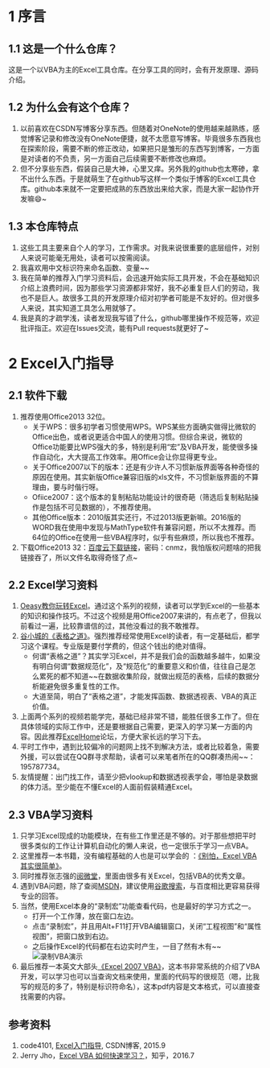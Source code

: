 # 1 序言
## 1.1 这是一个什么仓库？

这是一个以VBA为主的Excel工具仓库。在分享工具的同时，会有开发原理、源码介绍。

## 1.2 为什么会有这个仓库？

1. 以前喜欢在CSDN写博客分享东西。但随着对OneNote的使用越来越熟练，感觉博客记录和修改没有OneNote便捷，就不太愿意写博客。毕竟很多东西我也在探索阶段，需要不断的修正改动，如果把只是雏形的东西写到博客，一方面是对读者的不负责，另一方面自己后续需要不断修改也麻烦。
2. 但不分享些东西，假装自己是大神，心里又痒。另外我的github也太寒碜，拿不出什么东西。于是就萌生了在github写这样一个类似于博客的Excel工具仓库。github本来就不一定要把成熟的东西放出来给大家，而是大家一起协作开发嘛:smile:~

## 1.3 本仓库特点

1. 这些工具主要来自个人的学习，工作需求。对我来说很重要的底层组件，对别人来说可能毫无用处，读者可以按需阅读。
2. 我喜欢用中文标识符来命名函数、变量~~
3. 我在简单的推荐入门学习资料后，会迅速开始实际工具开发，不会在基础知识介绍上浪费时间，因为那些学习资源都非常好，我不必重复巨人们的劳动，我也不是巨人。故很多工具的开发原理介绍对初学者可能是不友好的。但对很多人来说，其实知道工具怎么用就够了。
4. 我是真的才疏学浅，读者发现我写错了什么，github哪里操作不规范等，欢迎批评指正。欢迎在Issues交流，能有Pull requests就更好了~

# 2 Excel入门指导

## 2.1 软件下载

1. 推荐使用Office2013 32位。
	* 关于WPS：很多初学者习惯使用WPS。WPS某些方面确实做得比微软的Office出色，或者说更适合中国人的使用习惯。但综合来说，微软的Office功能要比WPS强大的多，特别是利用“宏”及VBA开发，能使很多操作自动化，大大提高工作效率。用Office会让你显得更专业。
	* 关于Office2007以下的版本：还是有少许人不习惯新版界面等各种奇怪的原因在使用。其实新版Office兼容旧版的xls文件，不习惯新版界面的不算理由，要与时偕行呀。
	* Ofiice2007：这个版本的复制粘贴功能设计的很奇葩（筛选后复制粘贴操作是包括不可见数据的），不推荐使用。
	* 其他Office版本：2010版其实还行，不过2013版更新嘛。2016版的WORD我在使用中发现与MathType软件有兼容问题，所以不太推荐。而64位的Office在使用一些VBA程序时，似乎有些麻烦，所以我也不推荐。
2. 下载Office2013 32：[百度云下载链接](http://pan.baidu.com/s/1gdTSUJ5)，密码：cnmz，我怕版权问题啥的把我链接吞了，所以文件名取得奇怪了点~

## 2.2 Excel学习资料

1. [Oeasy教你玩转Excel](http://v.qq.com/vplus/oeasy/foldervideos/2we000001o2lkfz)。通过这个系列的视频，读者可以学到Excel的一些基本的知识和操作技巧。不过这个视频是用Office2007来讲的，有点老了，但我以前看过一遍，比较靠谱信的过，其他没看过的我不敢推荐。
2. [谷小城的《表格之道》](http://study.163.com/course/introduction/359002.htm#/courseDetail)。强烈推荐经常使用Excel的读者，有一定基础后，都学习这个课程。专业版是要付学费的，但这个钱出的绝对值得。
	* 何谓“表格之道”？其实学习Excel，并不是我们会的函数越多越牛，如果没有明白何谓“数据规范化”，及“规范化”的重要意义和价值，往往自己是怎么累死的都不知道~~在数据收集阶段，就做出规范的表格，后续的数据分析能避免很多重复性的工作。
	* 大道至简，明白了“表格之道”，才能发挥函数、数据透视表、VBA的真正价值。
3. 上面两个系列的视频若能学完，基础已经非常不错，能胜任很多工作了。但在具体领域的实际工作中，还是要根据自己需要，更深入的学习某一方面的内容。因此推荐[ExcelHome](http://club.excelhome.net/forum-1-1.html)论坛，方便大家长远的学习下去。
4. 平时工作中，遇到比较偏冷的问题网上找不到解决方法，或者比较着急，需要外援，可以尝试在QQ群寻求帮助，读者可以来笔者所在的QQ群凑热闹~~：195787734。
5. 友情提醒：出门找工作，请至少把vlookup和数据透视表学会，哪怕是录数据的体力活。至少能在不懂Excel的人面前假装精通Excel。

## 2.3 VBA学习资料

1. 只学习Excel现成的功能模块，在有些工作里还是不够的。对于那些想把平时很多类似的工作让计算机自动化的懒人来说，也一定很乐于学习一点VBA。
2. 这里推荐一本书籍，没有编程基础的人也是可以学会的 ：[《别怕，Excel VBA其实很简单》](http://pan.baidu.com/s/1jGiuSIU)。
3. 同时推荐张志强的[阅微堂](http://zhiqiang.org/blog/tag/excel)，里面由很多有关Excel，包括VBA的优秀文章。
4. 遇到VBA问题，除了查阅[MSDN](https://msdn.microsoft.com/library)，建议使用[谷歌搜索](https://www.google.com/)，与百度相比更容易获得专业的回答。
5. 当然，使用Excel本身的“录制宏”功能查看代码，也是最好的学习方式之一。
	* 打开一个工作薄，放在窗口左边。
	* 点击“录制宏”，并且用Alt+F11打开VBA编辑窗口，关闭“工程视图”和“属性视图”，把窗口放到右边。
	* 之后操作Excel的代码都在右边实时产生，一目了然有木有~~
![录制VBA演示](http://p1.bqimg.com/4851/c729f87570a6694c.png)
6. 最后推荐一本英文大部头[《Excel 2007 VBA》](http://pan.baidu.com/s/1bpn5ZPX)，这本书非常系统的介绍了VBA开发，可以学习也可以当查询文档来使用，里面的代码写的很规范（嗯，比我写的规范的多了，特别是标识符命名），这本pdf内容是文本格式，可以直接查找需要的内容。


## 参考资料

1. code4101, [Excel入门指导](http://blog.csdn.net/code4101/article/details/47754663), CSDN博客, 2015.9
2. Jerry Jho，[Excel VBA 如何快速学习？](https://www.zhihu.com/question/20870802/answer/54998361)，知乎，2016.7
